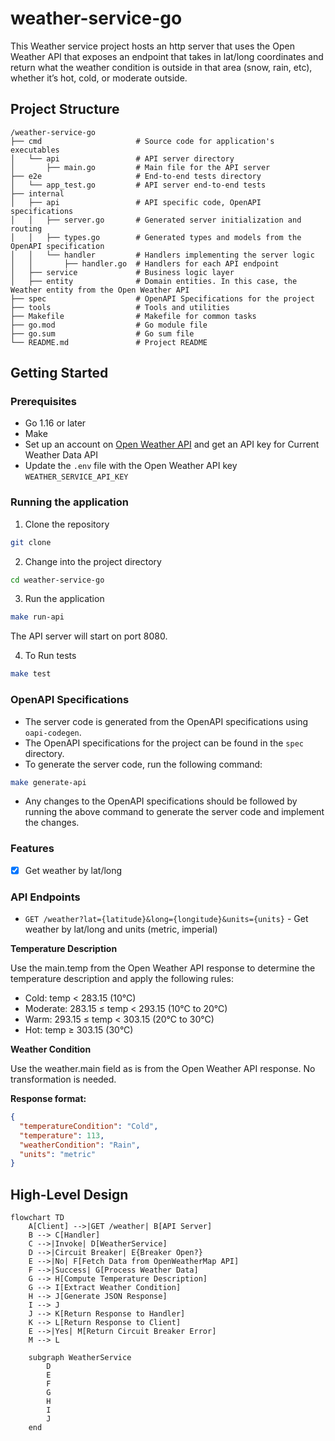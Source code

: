 # weather-service-go

This Weather service project hosts an http server that uses the Open Weather API that exposes an endpoint that takes in lat/long coordinates and return what the weather condition is outside in that area (snow, rain, etc), whether it’s hot, cold, or moderate outside.

## Project Structure

```
/weather-service-go
├── cmd                     # Source code for application's executables
│   └── api                 # API server directory
│       ├── main.go         # Main file for the API server
├── e2e                     # End-to-end tests directory
│   └── app_test.go         # API server end-to-end tests
├── internal
│   ├── api                 # API specific code, OpenAPI specifications
│   │   ├── server.go       # Generated server initialization and routing
│   │   ├── types.go        # Generated types and models from the OpenAPI specification
│   │   └── handler         # Handlers implementing the server logic
│   │       ├── handler.go  # Handlers for each API endpoint
│   ├── service             # Business logic layer
│   ├── entity              # Domain entities. In this case, the Weather entity from the Open Weather API
├── spec                    # OpenAPI Specifications for the project
├── tools                   # Tools and utilities
├── Makefile                # Makefile for common tasks
├── go.mod                  # Go module file
├── go.sum                  # Go sum file
└── README.md               # Project README
```

## Getting Started

### Prerequisites

- Go 1.16 or later
- Make
- Set up an account on [Open Weather API](https://openweathermap.org/api) and get an API key for Current Weather Data API
- Update the `.env` file with the Open Weather API key `WEATHER_SERVICE_API_KEY`

### Running the application

1. Clone the repository

```bash
git clone
```

2. Change into the project directory

```bash
cd weather-service-go
```

3. Run the application

```bash
make run-api
```

The API server will start on port 8080.

4. To Run tests

```bash
make test
```

### OpenAPI Specifications

- The server code is generated from the OpenAPI specifications using `oapi-codegen`.
- The OpenAPI specifications for the project can be found in the `spec` directory.
- To generate the server code, run the following command:

```bash
make generate-api
```
- Any changes to the OpenAPI specifications should be followed by running the above command to generate the server code and implement the changes.

### Features

- [x] Get weather by lat/long

### API Endpoints

- `GET /weather?lat={latitude}&long={longitude}&units={units}` - Get weather by lat/long and units (metric, imperial)

**Temperature Description**

Use the main.temp from the Open Weather API response to determine the temperature description and apply the following rules:
- Cold: temp < 283.15 (10°C)
- Moderate: 283.15 ≤ temp < 293.15 (10°C to 20°C)
- Warm: 293.15 ≤ temp < 303.15 (20°C to 30°C)
- Hot: temp ≥ 303.15 (30°C)

**Weather Condition**

Use the weather.main field as is from the Open Weather API response. No transformation is needed.

**Response format:**

```json
{
  "temperatureCondition": "Cold",
  "temperature": 113,
  "weatherCondition": "Rain",
  "units": "metric"
}
```

## High-Level Design

```mermaid
flowchart TD
    A[Client] -->|GET /weather| B[API Server]
    B --> C[Handler]
    C -->|Invoke| D[WeatherService]
    D -->|Circuit Breaker| E{Breaker Open?}
    E -->|No| F[Fetch Data from OpenWeatherMap API]
    F -->|Success| G[Process Weather Data]
    G --> H[Compute Temperature Description]
    G --> I[Extract Weather Condition]
    H --> J[Generate JSON Response]
    I --> J
    J --> K[Return Response to Handler]
    K --> L[Return Response to Client]
    E -->|Yes| M[Return Circuit Breaker Error]
    M --> L

    subgraph WeatherService
        D
        E
        F
        G
        H
        I
        J
    end
```
